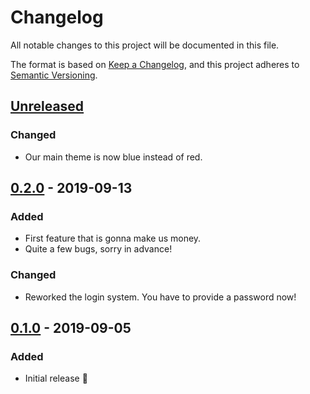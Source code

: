 # Changelog

All notable changes to this project will be documented in this file.

The format is based on [Keep a Changelog](https://keepachangelog.com/en/1.0.0/),
and this project adheres to [Semantic Versioning](https://semver.org/spec/v2.0.0.html).

## [Unreleased]

### Changed

-   Our main theme is now blue instead of red.

## [0.2.0] - 2019-09-13

### Added

-   First feature that is gonna make us money.
-   Quite a few bugs, sorry in advance!

### Changed

-   Reworked the login system. You have to provide a password now!

## [0.1.0] - 2019-09-05

### Added

-   Initial release :tada:

[Unreleased]: https://github.com/foo/bar/compare/v0.2.0...HEAD

[0.2.0]: https://github.com/foo/bar/compare/0.1.0...v0.2.0

[0.1.0]: https://github.com/foo/bar/compare/1625533e04119e8496b14d5e18786f150b4fce4d...0.1.0
